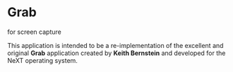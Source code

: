# Grab
for screen capture


This application is intended to be a re-implementation of the excellent and original **Grab** application created by **Keith Bernstein** and developed for the NeXT operating system. 
